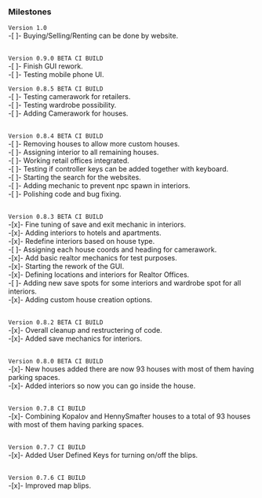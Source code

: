 ### Milestones
`Version 1.0`<br>
-[ ]- Buying/Selling/Renting can be done by website.<br><br>

`Version 0.9.0 BETA CI BUILD`<br>
-[ ]- Finish GUI rework.<br>
-[ ]- Testing mobile phone UI.<br>

`Version 0.8.5 BETA CI BUILD`<br>
-[ ]- Testing camerawork for retailers.<br>
-[ ]- Testing wardrobe possibility.<br>
-[ ]- Adding Camerawork for houses.<br><br>

`Version 0.8.4 BETA CI BUILD`<br>
-[ ]- Removing houses to allow more custom houses.<br>
-[ ]- Assigning interior to all remaining houses.<br>
-[ ]- Working retail offices integrated.<br>
-[ ]- Testing if controller keys can be added together with keyboard.<br>
-[ ]- Starting the search for the websites.<br>
-[ ]- Adding mechanic to prevent npc spawn in interiors.<br>
-[ ]- Polishing code and bug fixing.<br><br>

`Version 0.8.3 BETA CI BUILD`<br>
-[x]- Fine tuning of save and exit mechanic in interiors.<br>
-[x]- Adding interiors to hotels and apartments.<br>
-[x]- Redefine interiors based on house type.<br>
-[ ]- Assigning each house coords and heading for camerawork.<br>
-[x]- Add basic realtor mechanics for test purposes.<br>
-[x]- Starting the rework of the GUI.<br>
-[x]- Defining locations and interiors for Realtor Offices.<br>
-[ ]- Adding new save spots for some interiors and wardrobe spot for all interiors.<br>
-[x]- Adding custom house creation options.<br><br>

`Version 0.8.2 BETA CI BUILD`<br>
-[x]- Overall cleanup and restructering of code.<br>
-[x]- Added save mechanics for interiors.<br><br>

`Version 0.8.0 BETA CI BUILD `<br>
-[x]- New houses added there are now 93 houses with most of them having parking spaces.<br>
-[x]- Added interiors so now you can go inside the house.<br><br>

`Version 0.7.8 CI BUILD`<br>
-[x]- Combining Kopalov and HennySmafter houses to a total of 93 houses with most of them having parking spaces.<br><br>

`Version 0.7.7 CI BUILD`<br>
-[x]- Added User Defined Keys for turning on/off the blips.<br><br>

`Version 0.7.6 CI BUILD`<br>
-[x]- Improved map blips.<br><br>
